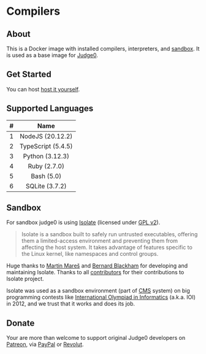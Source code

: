 # Compilers

## About
This is a Docker image with installed compilers, interpreters, and [sandbox](https://github.com/ioi/isolate). It is used as a base image for [Judge0](https://github.com/judge0/judge0).

## Get Started
You can host [host it yourself](https://github.com/judge0/judge0/blob/master/CHANGELOG.md#deployment-procedure).


## Supported Languages
<table>
<thead>
<tr>
<th style="text-align:center">#</th>
<th style="text-align:center">Name</th>
</tr>
</thead>
<tbody>
<tr>
<td style="text-align:center">1</td>
<td style="text-align:center"> NodeJS (20.12.2)</td>
</tr>
<tr>
<td style="text-align:center">2</td>
<td style="text-align:center">TypeScript (5.4.5)</td>
</tr>
<tr>
<td style="text-align:center">3</td>
<td style="text-align:center">Python (3.12.3)</td>
</tr>
<tr>
<td style="text-align:center">4</td>
<td style="text-align:center">Ruby (2.7.0)</td>
</tr>
<tr>
<td style="text-align:center">5</td>
<td style="text-align:center">Bash (5.0)</td>
</tr>
<tr>
<td style="text-align:center">6</td>
<td style="text-align:center">SQLite (3.7.2)</td>
</tr>
</tbody>
</table>
</details>

## Sandbox
For sandbox judge0 is using [Isolate](https://github.com/ioi/isolate) (licensed under [GPL v2](https://github.com/ioi/isolate/blob/master/LICENSE)).

>Isolate is a sandbox built to safely run untrusted executables, offering them a limited-access environment and preventing them from affecting the host system. It takes advantage of features specific to the Linux kernel, like namespaces and control groups.

Huge thanks to [Martin Mareš](https://github.com/gollux) and [Bernard Blackham](https://github.com/bblackham) for developing and maintaining Isolate. Thanks to all [contributors](https://github.com/ioi/isolate/graphs/contributors) for their contributions to Isolate project.

Isolate was used as a sandbox environment (part of [CMS](https://github.com/cms-dev/cms) system) on big programming contests like [International Olympiad in Informatics](http://www.ioinformatics.org/index.shtml) (a.k.a. IOI) in 2012, and we trust that it works and does its job.

## Donate
Your are more than welcome to support original Judge0 developers on [Patreon](https://www.patreon.com/hermanzdosilovic), via [PayPal](https://paypal.me/hermanzdosilovic) or [Revolut](https://pay.revolut.com/profile/hermancy5).
